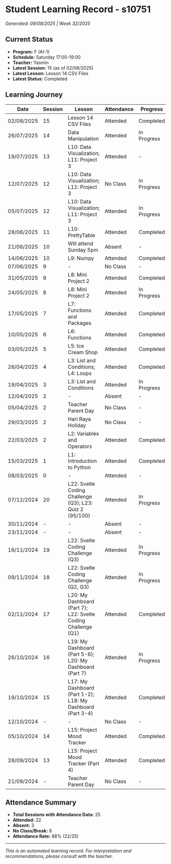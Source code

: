 # Student Learning Record - s10751
*Generated: 09/08/2025 | Week 32/2025*

## Current Status
- **Program:** F (AI-1)
- **Schedule:** Saturday 17:00-19:00
- **Teacher:** Yasmin
- **Latest Session:** 15 (as of 02/08/2025)
- **Latest Lesson:** Lesson 14 CSV Files
- **Latest Status:** Completed

## Learning Journey
| Date | Session | Lesson | Attendance | Progress |
|------|---------|--------|------------|----------|
| 02/08/2025 | 15 | Lesson 14 CSV Files | Attended | Completed |
| 26/07/2025 | 14 | Data Manipulation | Attended | In Progress |
| 19/07/2025 | 13 | L10: Data Visualization; L11: Project 3 | Attended | - |
| 12/07/2025 | 12 | L10: Data Visualization; L11: Project 3 | No Class | In Progress |
| 05/07/2025 | 12 | L10: Data Visualization; L11: Project 3 | Attended | In Progress |
| 28/06/2025 | 11 | L10: PrettyTable | Attended | Completed |
| 21/06/2025 | 10 | Will attend Sunday 5pm | Absent | - |
| 14/06/2025 | 10 | L9: Numpy | Attended | Completed |
| 07/06/2025 | 9 | - | No Class | - |
| 31/05/2025 | 9 | L8: Mini Project 2 | Attended | Completed |
| 24/05/2025 | 8 | L8: Mini Project 2 | Attended | In Progress |
| 17/05/2025 | 7 | L7: Functions and Packages | Attended | Completed |
| 10/05/2025 | 6 | L6: Functions | Attended | Completed |
| 03/05/2025 | 5 | L5: Ice Cream Shop | Attended | Completed |
| 26/04/2025 | 4 | L3: List and Conditions; L4: Loops | Attended | Completed |
| 19/04/2025 | 3 | L3: List and Conditions | Attended | In Progress |
| 12/04/2025 | 2 | - | Absent | - |
| 05/04/2025 | 2 | Teacher Parent Day | No Class | - |
| 29/03/2025 | 2 | Hari Raya Holiday | No Class | - |
| 22/03/2025 | 2 | L2: Variables and Operators | Attended | Completed |
| 15/03/2025 | 1 | L1: Introduction to Python | Attended | Completed |
| 08/03/2025 | 0 | - | Attended | - |
| 07/12/2024 | 20 | L22: Svelte Coding Challenge (Q3); L23: Quiz 2 (95/100) | Attended | In Progress |
| 30/11/2024 | - | - | Absent | - |
| 23/11/2024 | - | - | Absent | - |
| 16/11/2024 | 19 | L22: Svelte Coding Challenge (Q3) | Attended | In Progress |
| 09/11/2024 | 18 | L22: Svelte Coding Challenge (Q2, Q3) | Attended | In Progress |
| 02/11/2024 | 17 | L20: My Dashboard (Part 7); L22: Svelte Coding Challenge (Q1) | Attended | Completed |
| 26/10/2024 | 16 | L19: My Dashboard (Part 5-6); L20: My Dashboard (Part 7) | Attended | In Progress |
| 19/10/2024 | 15 | L17: My Dashboard (Part 1-2); L18: My Dashboard (Part 3-4) | Attended | Completed |
| 12/10/2024 | - | - | No Class | - |
| 05/10/2024 | 14 | L15: Project Mood Tracker | Attended | Completed |
| 28/09/2024 | 13 | L15: Project Mood Tracker (Part 4) | Attended | Completed |
| 21/09/2024 | - | Teacher Parent Day | No Class | - |

## Attendance Summary
- **Total Sessions with Attendance Data:** 25
- **Attended:** 22
- **Absent:** 3
- **No Class/Break:** 6
- **Attendance Rate:** 88% (22/25)

---
*This is an automated learning record. For interpretation and recommendations, please consult with the teacher.*